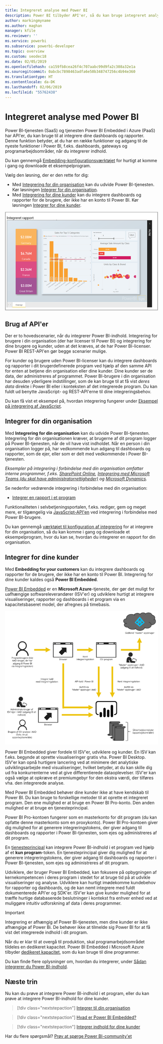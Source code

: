 ```yaml
---
title: Integreret analyse med Power BI
description: Power BI tilbyder API'er, så du kan bruge integreret analyse af dine dashboards og rapporter i programmer. Få mere at vide om integration med Power BI både i et PaaS-miljø og et SaaS-miljø ved hjælp af software til integreret analyse, integrerede analyseværktøjer eller integrerede business intelligence-værktøjer.
author: markingmyname
ms.author: maghan
manager: kfile
ms.reviewer: ''
ms.service: powerbi
ms.subservice: powerbi-developer
ms.topic: overview
ms.custom: seodec18
ms.date: 02/05/2019
ms.openlocfilehash: ca159fb8cea26f4c707aabc99d9fa2c308a32e1a
ms.sourcegitcommit: 0abcbc7898463adfa6e50b348747256c4b94e360
ms.translationtype: HT
ms.contentlocale: da-DK
ms.lasthandoff: 02/06/2019
ms.locfileid: "55762438"
---
```

# <a name="embedded-analytics-with-power-bi"></a>Integreret analyse med Power BI

Power BI-tjenesten (SaaS) og tjenesten Power BI Embedded i Azure (PaaS) har API'er, du kan bruge til at integrere dine dashboards og rapporter. Denne funktion betyder, at du har en række funktioner og adgang til de nyeste funktioner i Power BI, f.eks. dashboards, gateways og programarbejdsområder, når du integrerer indhold.

Du kan gennemgå [Embedding-konfigurationsværktøjet](https://aka.ms/embedsetup) for hurtigt at komme i gang og downloade et eksempelprogram.

Vælg den løsning, der er den rette for dig:

* Med [Integrering for din organisation](embedding.md#embedding-for-your-organization) kan du udvide Power BI-tjenesten. Kør løsningen [Integrer for din organisation](https://aka.ms/embedsetup/UserOwnsData).
* Med [Integrering for dine kunder](embedding.md#embedding-for-your-customers) kan du integrere dashboards og rapporter for de brugere, der ikke har en konto til Power BI. Kør løsningen [Integrer for dine kunder](https://aka.ms/embedsetup/AppOwnsData).

![PBIE-eksempel](media/what-can-you-do/what-can-you-do-02.png)

## <a name="using-apis"></a>Brug af API'er

Der er to hovedscenarier, når du integrerer Power BI-indhold. Integrering for brugere i din organisation (der har licenser til Power BI) og integrering for dine brugere og kunder, uden at det kræves, at de har Power BI-licenser. Power BI REST-API'en gør begge scenarier mulige.

For kunder og brugere uden Power BI-licenser kan du integrere dashboards og rapporter i dit brugerdefinerede program ved hjælp af den samme API for enten at betjene din organisation eller dine kunder. Dine kunder ser de data, der administreres af programmet. Power BI-brugere i din organisation har desuden yderligere indstillinger, som de kan bruge til at få vist *deres data* direkte i Power BI eller i konteksten af det integrerede program. Du kan fuldt ud benytte JavaScript- og REST-API'erne til dine integreringsbehov.

Du kan få vist et eksempel på, hvordan integrering fungerer under [Eksempel på integrering af JavaScript](https://microsoft.github.io/PowerBI-JavaScript/demo/).

## <a name="embedding-for-your-organization"></a>Integrer for din organisation

Med **Integrering for din organisation** kan du udvide Power BI-tjenesten. Integrering for din organisationen kræver, at brugerne af dit program logger på Power BI-tjenesten, når de vil have vist indholdet. Når en person i din organisation logger på, har vedkommende kun adgang til dashboards og rapporter, som de ejer, eller som er delt med vedkommende i Power BI-tjenesten.

*Eksempler på integrering i forbindelse med din organisation omfatter interne programmer, f.eks. [SharePoint Online](https://powerbi.microsoft.com/blog/integrate-power-bi-reports-in-sharepoint-online/), [Integrering med Microsoft Teams (du skal have administratorrettigheder)](https://powerbi.microsoft.com/blog/power-bi-teams-up-with-microsoft-teams/) og [Microsoft Dynamics](https://docs.microsoft.com/dynamics365/customer-engagement/basics/add-edit-power-bi-visualizations-dashboard).*

Se nedenfor vedrørende integrering i forbindelse med din organisation:

* [Integrer en rapport i et program](embed-sample-for-your-organization.md)

Funktionaliteten i selvbetjeningsportalen, f.eks. rediger, gem og meget mere, er tilgængelig via [JavaScript-API'en](https://github.com/Microsoft/PowerBI-JavaScript) ved integrering i forbindelse med Power BI-brugere.

Du kan gennemgå [værktøjet til konfiguration af integrering](https://aka.ms/embedsetup/UserOwnsData) for at integrere for din organisation, så du kan komme i gang og downloade et eksempelprogram, hvor du kan se, hvordan du integrerer en rapport for din organisation.

## <a name="embedding-for-your-customers"></a>Integrer for dine kunder

Med **Embedding for your customers** kan du integrere dashboards og rapporter for de brugere, der ikke har en konto til Power BI. Integrering for dine kunder kaldes også **Power BI Embedded**.

[Power BI Embedded](azure-pbie-what-is-power-bi-embedded.md) er en **Microsoft Azure**-tjeneste, der gør det muligt for uafhængige softwareleverandører (ISV'er) og udviklere hurtigt at integrere visualiseringer, rapporter og dashboards i et program via en kapacitetsbaseret model, der afregnes på timebasis.

![Integreringsflow for integrering i forbindelse med dine kunder](media/embedding/powerbi-embed-flow.png)

Power BI Embedded giver fordele til ISV'er, udviklere og kunder. En ISV kan f.eks. begynde at oprette visualiseringer gratis vha. Power BI Desktop. ISV'er kan opnå hurtigere lancering ved at minimere det analytiske udviklingsarbejde med visualiseringer, hvilket betyder, at du kan skille dig ud fra konkurrenterne ved at give differentierede dataoplevelser. ISV'er kan også vælge at opkræve et premiumgebyr for den ekstra værdi, der tilføres vha. den integrerede analyse.

Med Power BI Embedded behøver dine kunder ikke at have kendskab til Power BI. Du kan bruge to forskellige metoder til at oprette et integreret program. Den ene mulighed er at bruge en Power BI Pro-konto. Den anden mulighed er at bruge en tjenesteprincipal. 

Power BI Pro-kontoen fungerer som en masterkonto for dit program (du kan opfatte denne masterkonto som en proxykonto). Power BI Pro-kontoen giver dig mulighed for at generere integreringstokens, der giver adgang til dashboards og rapporter i Power BI-tjenesten, som ejes og administreres af dit program.

En [tjenesteprincipal](embed-service-principal.md) kan integrere Power BI-indhold i et program ved hjælp af et **kun program**-token. En tjenesteprincipal giver dig mulighed for at generere integreringstokens, der giver adgang til dashboards og rapporter i Power BI-tjenesten, som ejes og administreres af dit program.

Udviklere, der bruger Power BI Embedded, kan fokusere på opbygningen af kernekompetencen i deres program i stedet for at bruge tid på at udvikle visualiseringer og analyse. Udviklere kan hurtigt imødekomme kundebehov for rapporter og dashboards, og de kan nemt integrere med fuldt dokumenterede API'er og SDK'er. ISV'er kan give kunder mulighed for at træffe hurtige databaserede beslutninger i kontekst fra enhver enhed ved at muliggøre intuitiv udforskning af data i deres programmer.

> [!IMPORTANT]
> Integrering er afhængig af Power BI-tjenesten, men dine kunder er ikke afhængige af Power Bi. De behøver ikke at tilmelde sig Power BI for at få vist det integrerede indhold i dit program.

Når du er klar til at overgå til produktion, skal programarbejdsområdet tildeles en dedikeret kapacitet. Power BI Embedded i Microsoft Azure tilbyder [dedikeret kapacitet](azure-pbie-create-capacity.md), som du kan bruge til dine programmer.

Du kan finde flere oplysninger om, hvordan du integrerer, under [Sådan integrerer du Power BI-indhold](embed-sample-for-customers.md).

## <a name="next-steps"></a>Næste trin

Nu kan du prøve at integrere Power BI-indhold i et program, eller du kan prøve at integrere Power BI-indhold for dine kunder.

> [!div class="nextstepaction"]
> [Integrer til din organisation](embed-sample-for-your-organization.md)

> [!div class="nextstepaction"]
> [Hvad er Power BI Embedded?](azure-pbie-what-is-power-bi-embedded.md)

> [!div class="nextstepaction"]
>[Integrer indhold for dine kunder](embed-sample-for-customers.md)

Har du flere spørgsmål? [Prøv at spørge Power BI-community'et](http://community.powerbi.com/)